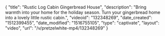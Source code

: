 {
    "title": "Rustic Log Cabin Gingerbread House",
    "description": "Bring warmth into your home for the holiday season. Turn your gingerbread home into a lovely little rustic cabin.",
    "videoid": "132348269",
    "date_created": "1512399455",
    "date_modified": "1516755105",
    "type": "captivate",
    "layout": "video",
    "url": "\/v\/pretzelwhite-mp4\/132348269"
}